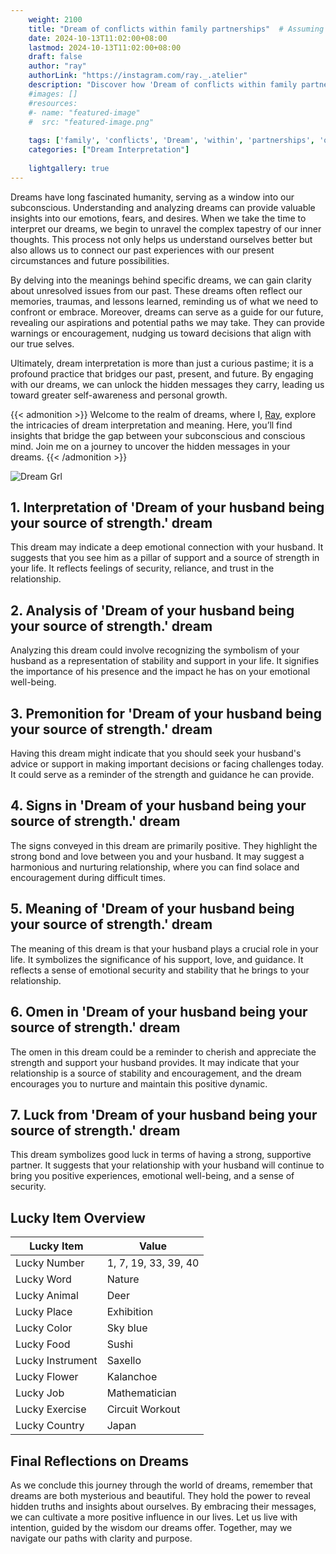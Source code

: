 ```yaml
---
    weight: 2100
    title: "Dream of conflicts within family partnerships"  # Assuming 'title' column exists
    date: 2024-10-13T11:02:00+08:00
    lastmod: 2024-10-13T11:02:00+08:00
    draft: false
    author: "ray"
    authorLink: "https://instagram.com/ray._.atelier"
    description: "Discover how 'Dream of conflicts within family partnerships' can interpret your future and uncover its significant meanings in your life."
    #images: []
    #resources:
    #- name: "featured-image"
    #  src: "featured-image.png"
    
    tags: ['family', 'conflicts', 'Dream', 'within', 'partnerships', 'of']
    categories: ["Dream Interpretation"]
    
    lightgallery: true
---
```

    
Dreams have long fascinated humanity, serving as a window into our subconscious. Understanding and analyzing dreams can provide valuable insights into our emotions, fears, and desires. When we take the time to interpret our dreams, we begin to unravel the complex tapestry of our inner thoughts. This process not only helps us understand ourselves better but also allows us to connect our past experiences with our present circumstances and future possibilities.

By delving into the meanings behind specific dreams, we can gain clarity about unresolved issues from our past. These dreams often reflect our memories, traumas, and lessons learned, reminding us of what we need to confront or embrace. Moreover, dreams can serve as a guide for our future, revealing our aspirations and potential paths we may take. They can provide warnings or encouragement, nudging us toward decisions that align with our true selves.

Ultimately, dream interpretation is more than just a curious pastime; it is a profound practice that bridges our past, present, and future. By engaging with our dreams, we can unlock the hidden messages they carry, leading us toward greater self-awareness and personal growth.

{{< admonition >}}
Welcome to the realm of dreams, where I, [Ray](https://instagram.com/ray._.atelier), explore the intricacies of dream interpretation and meaning. Here, you’ll find insights that bridge the gap between your subconscious and conscious mind. Join me on a journey to uncover the hidden messages in your dreams.
{{< /admonition >}}

![Dream Grl](https://cdn.pixabay.com/photo/2017/11/02/03/35/gothic-2910057_1280.jpg "Dream Grl")

## 1. Interpretation of 'Dream of your husband being your source of strength.' dream

This dream may indicate a deep emotional connection with your husband. It suggests that you see him as a pillar of support and a source of strength in your life. It reflects feelings of security, reliance, and trust in the relationship.

## 2. Analysis of 'Dream of your husband being your source of strength.' dream

Analyzing this dream could involve recognizing the symbolism of your husband as a representation of stability and support in your life. It signifies the importance of his presence and the impact he has on your emotional well-being.

## 3. Premonition for 'Dream of your husband being your source of strength.' dream

Having this dream might indicate that you should seek your husband's advice or support in making important decisions or facing challenges today. It could serve as a reminder of the strength and guidance he can provide.

## 4. Signs in 'Dream of your husband being your source of strength.' dream

The signs conveyed in this dream are primarily positive. They highlight the strong bond and love between you and your husband. It may suggest a harmonious and nurturing relationship, where you can find solace and encouragement during difficult times.

## 5. Meaning of 'Dream of your husband being your source of strength.' dream

The meaning of this dream is that your husband plays a crucial role in your life. It symbolizes the significance of his support, love, and guidance. It reflects a sense of emotional security and stability that he brings to your relationship.

## 6. Omen in 'Dream of your husband being your source of strength.' dream

The omen in this dream could be a reminder to cherish and appreciate the strength and support your husband provides. It may indicate that your relationship is a source of stability and encouragement, and the dream encourages you to nurture and maintain this positive dynamic.

## 7. Luck from 'Dream of your husband being your source of strength.' dream

This dream symbolizes good luck in terms of having a strong, supportive partner. It suggests that your relationship with your husband will continue to bring you positive experiences, emotional well-being, and a sense of security.

## Lucky Item Overview
| Lucky Item          | Value              |
|---------------|--------------------|
| Lucky Number        | 1, 7, 19, 33, 39, 40  |
| Lucky Word          | Nature |
| Lucky Animal        | Deer |
| Lucky Place         | Exhibition     |
| Lucky Color         | Sky blue     |
| Lucky Food          | Sushi      |
| Lucky Instrument    | Saxello |
| Lucky Flower        | Kalanchoe    |
| Lucky Job           | Mathematician       |
| Lucky Exercise      | Circuit Workout  |
| Lucky Country       | Japan    |


##  Final Reflections on Dreams

As we conclude this journey through the world of dreams, remember that dreams are both mysterious and beautiful. They hold the power to reveal hidden truths and insights about ourselves. By embracing their messages, we can cultivate a more positive influence in our lives. Let us live with intention, guided by the wisdom our dreams offer. Together, may we navigate our paths with clarity and purpose.
